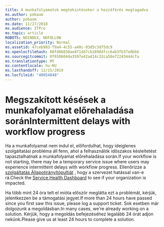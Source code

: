 ```yaml
---
title: A munkafolyamatok megtekintésekor a hozzáférés megtagadva
ms.author: pebaum
author: pebaum
ms.date: 11/27/2018
ms.audience: ITPro
ms.topic: article
ROBOTS: NOINDEX, NOFOLLOW
localization_priority: Normal
ms.assetid: 47ceb983-f9a4-4c55-a40c-03d5c3d75dc9
ms.openlocfilehash: 60fd86838ae871dd7cb2898dfcc6ab3fb37e0bbb
ms.sourcegitcommit: 0f0186044a3597e42ad14c32ca58e7224344dcfa
ms.translationtype: MT
ms.contentlocale: hu-HU
ms.lasthandoff: 12/15/2019
ms.locfileid: "40054848"
---
```

# <a name="intermittent-delays-with-workflow-progress"></a><span data-ttu-id="d0ed5-102">Megszakított késések a munkafolyamat előrehaladása során</span><span class="sxs-lookup"><span data-stu-id="d0ed5-102">Intermittent delays with workflow progress</span></span>

<span data-ttu-id="d0ed5-103">Ha a munkafolyamat nem indul el, előfordulhat, hogy ideiglenes szolgáltatási probléma áll fenn, ahol a felhasználók időszakos késleltetést tapasztalhatnak a munkafolyamat előrehaladása során.</span><span class="sxs-lookup"><span data-stu-id="d0ed5-103">If your workflow is not starting, there may be a temporary service issue where users may experience intermittent delays with workflow progress.</span></span> <span data-ttu-id="d0ed5-104">Ellenőrizze a [szolgáltatás Állapotirányítópultját](https://admin.microsoft.com/AdminPortal/Home#/servicehealth) , hogy a szervezet hatással van-e rá.</span><span class="sxs-lookup"><span data-stu-id="d0ed5-104">Check the [Service Health Dashboard](https://admin.microsoft.com/AdminPortal/Home#/servicehealth) to see if your organization is impacted.</span></span> 

<span data-ttu-id="d0ed5-105">Ha több mint 24 óra telt el mióta először meglátta ezt a problémát, kérjük, jelentkezzen be a támogatási jegyet.</span><span class="sxs-lookup"><span data-stu-id="d0ed5-105">If more than 24 hours have passed since you first saw this issue, please log a support ticket.</span></span> <span data-ttu-id="d0ed5-106">Sok esetben már dolgozunk a megoldásban.</span><span class="sxs-lookup"><span data-stu-id="d0ed5-106">In many cases, we're already working on a solution.</span></span> <span data-ttu-id="d0ed5-107">Kérjük, hogy a megoldás befejezéséhez legalább 24 órát adjon nekünk.</span><span class="sxs-lookup"><span data-stu-id="d0ed5-107">Please give us at least 24 hours to complete a solution.</span></span>


  

